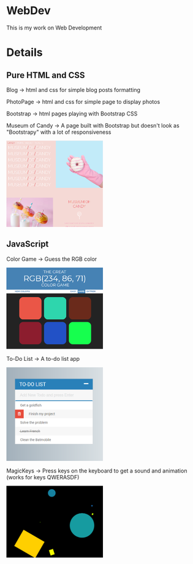 # WebDev
This is my work on Web Development

# Details
## Pure HTML and CSS
Blog -> html and css for simple blog posts formatting

PhotoPage -> html and css for simple page to display photos

Bootstrap -> html pages playing with Bootstrap CSS

Museum of Candy -> A page built with Bootstrap but doesn't look as "Bootstrapy" with a lot of responsiveness

<img src="img/MuseumOfCandy.png" width="50%">

## JavaScript
Color Game -> Guess the RGB color

<img src="img/ColorGame.png" width="50%">

To-Do List -> A to-do list app 

<img src="img/ToDoList.png" width="50%">

MagicKeys -> Press keys on the keyboard to get a sound and animation (works for keys QWERASDF)

<img src="img/MagicKeys.png" width="50%">
